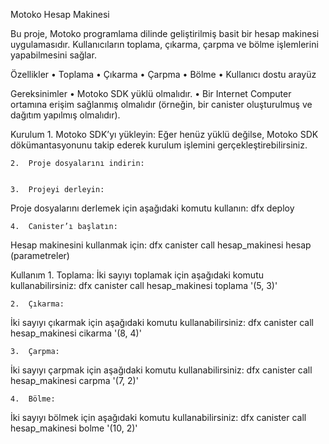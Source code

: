 
Motoko Hesap Makinesi

Bu proje, Motoko programlama dilinde geliştirilmiş basit bir hesap makinesi uygulamasıdır. Kullanıcıların toplama, çıkarma, çarpma ve bölme işlemlerini yapabilmesini sağlar.

Özellikler
	•	Toplama
	•	Çıkarma
	•	Çarpma
	•	Bölme
	•	Kullanıcı dostu arayüz

Gereksinimler
	•	Motoko SDK yüklü olmalıdır.
	•	Bir Internet Computer ortamına erişim sağlanmış olmalıdır (örneğin, bir canister oluşturulmuş ve dağıtım yapılmış olmalıdır).

Kurulum
	1.	Motoko SDK’yı yükleyin:
Eğer henüz yüklü değilse, Motoko SDK dökümantasyonunu takip ederek kurulum işlemini gerçekleştirebilirsiniz.
	
 	2.	Proje dosyalarını indirin:


	3.	Projeyi derleyin:
Proje dosyalarını derlemek için aşağıdaki komutu kullanın:
dfx deploy


	4.	Canister’ı başlatın:
Hesap makinesini kullanmak için:
dfx canister call hesap_makinesi hesap (parametreler)


Kullanım
	1.	Toplama:
İki sayıyı toplamak için aşağıdaki komutu kullanabilirsiniz:
dfx canister call hesap_makinesi toplama '(5, 3)'


	2.	Çıkarma:
İki sayıyı çıkarmak için aşağıdaki komutu kullanabilirsiniz:
dfx canister call hesap_makinesi cikarma '(8, 4)'


	3.	Çarpma:
İki sayıyı çarpmak için aşağıdaki komutu kullanabilirsiniz:
dfx canister call hesap_makinesi carpma '(7, 2)'


	4.	Bölme:
İki sayıyı bölmek için aşağıdaki komutu kullanabilirsiniz:
dfx canister call hesap_makinesi bolme '(10, 2)'
